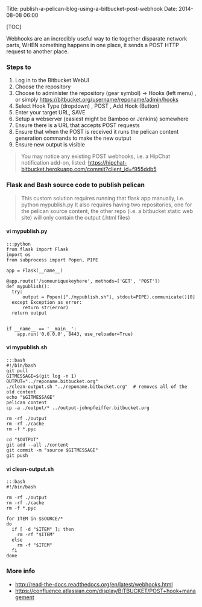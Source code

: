 Title: publish-a-pelican-blog-using-a-bitbucket-post-webhook
Date: 2014-08-08 06:00

[TOC]

Webhooks are an incredibly useful way to tie together disparate network parts, WHEN something happens in one place, it sends a POST HTTP request to another place.

### Steps to 

1. Log in to the Bitbucket WebUI
1. Choose the repository
1. Choose to administer the repository (gear symbol) -> Hooks (left menu) , or simply <https://bitbucket.org/username/reponame/admin/hooks>
1. Select Hook Type (dropdown) , POST , Add Hook (Button)
1. Enter your target URL, SAVE
1. Setup a webserver (easiest might be Bamboo or Jenkins) somewhere
1. Ensure there is a URL that accepts POST requests
1. Ensure that when the POST is received it runs the pelican content generation commands to make the new output
1. Ensure new output is visible

> You may notice any existing POST webhooks, i.e. a HipChat notification add-on, listed: https://hipchat-bitbucket.herokuapp.com/commit?client_id=f955ddb5


### Flask and Bash source code to publish pelican

> This custom solution requires running that flask app manually, i.e. python mypublish.py
> It also requires having two repositories, one for the pelican source content, 
> the other repo (i.e. a bitbucket static web site) will only contain the output (.html files)

#### vi mypublish.py

    :::python
	from flask import Flask
	import os
	from subprocess import Popen, PIPE
	
	app = Flask(__name__)
	
	@app.route('/someuniquekeyhere', methods=['GET', 'POST'])
	def mypublish():
	  try:
	      output = Popen(["./mypublish.sh"], stdout=PIPE).communicate()[0]
	  except Exception as error:
	      return str(error)
	  return output
	
	
	if __name__ == '__main__':
	    app.run('0.0.0.0', 8443, use_reloader=True)


#### vi mypublish.sh

    :::bash
    #!/bin/bash
	git pull
	GITMESSAGE=$(git log -n 1)
	OUTPUT="../reponame.bitbucket.org"
	./clean-output.sh "../reponame.bitbucket.org"  # removes all of the old content
	echo "$GITMESSAGE"
	pelican content
	cp -a ./output/* ../output-johnpfeiffer.bitbucket.org
	
	rm -rf ./output
	rm -rf ./cache
	rm -f *.pyc
	
	cd "$OUTPUT"
	git add --all ./content
	git commit -m "source $GITMESSAGE"
	git push


#### vi clean-output.sh

    :::bash
	#!/bin/bash
	
	rm -rf ./output
	rm -rf ./cache
	rm -f *.pyc

	for ITEM in $SOURCE/*
	do
	  if [ -d "$ITEM" ]; then
	    rm -rf "$ITEM"
	  else
	    rm -f "$ITEM"
	  fi
	done



### More info
- <http://read-the-docs.readthedocs.org/en/latest/webhooks.html>
- <https://confluence.atlassian.com/display/BITBUCKET/POST+hook+management>